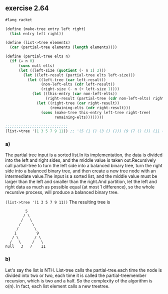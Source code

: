 ## exercise 2.64

``` Scheme
#lang racket

(define (make-tree entry left right)
  (list entry left right))

(define (list->tree elements)
  (car (partial-tree elements (length elements))))

(define (partial-tree elts n)
  (if (= n 0)
      (cons null elts)
      (let ((left-size (quotient (- n 1) 2)))
        (let ((left-result (partial-tree elts left-size)))
          (let ((left-tree (car left-result))
                (non-left-elts (cdr left-result))
                (right-size (- n (+ left-size 1))))
            (let ((this-entry (car non-left-elts))
                  (right-result (partial-tree (cdr non-left-elts) right-size)))
              (let ((right-tree (car right-result))
                    (remaining-elts (cdr right-result)))
                (cons (make-tree this-entry left-tree right-tree)
                      remaining-elts))))))))
            
;;;;;;;;;;;;;;;;;;;;;;;;;;;;
(list->tree '(1 3 5 7 9 11)) ;; '(5 (1 () (3 () ())) (9 (7 () ()) (11 () ())))
```

### a)

The partial tree input is a sorted list.In its implementation, the data is divided into the left and right sides, and the middle value is taken out.Recursively call partial-tree to turn the left side into a balanced binary tree, turn the right side into a balanced binary tree, and then create a new tree node with an intermediate value.The input is a sorted list, and the middle value must be larger than the left and smaller than the right.And partition, let the left and right data as much as possible equal (at most 1 difference), so the whole recursive process, will produce a balanced binary tree.

`(list->tree '(1 3 5 7 9 11))` The resulting tree is

```
         5 
        / \
       /   \
      /     \
     /       \
    1         9
   / \       / \
  /   \     /   \
null   3   7    11
```

### b)

Let's say the list is NTH. List-tree calls the partial-tree.each time the node is divided into two or two, each time it is called the partial-treemember recursion, which is two and a half. So the complexity of the algorithm is o(n). In fact, each list element calls a new treetree.
